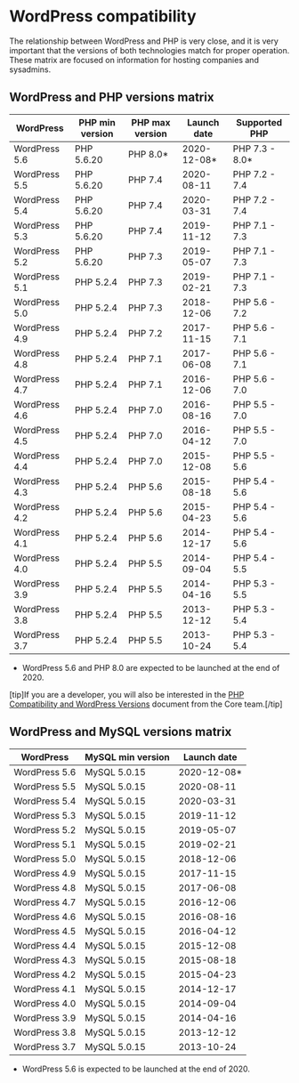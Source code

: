 # WordPress compatibility

The relationship between WordPress and PHP is very close, and it is very important that the versions of both technologies match for proper operation. These matrix are focused on information for hosting companies and sysadmins.

## WordPress and PHP versions matrix

WordPress | PHP min version | PHP max version | Launch date | Supported PHP
------------ | ------------- | ------------- | ------------- | -------------
WordPress 5.6 | PHP 5.6.20 | PHP 8.0* | 2020-12-08* | PHP 7.3 - 8.0*
WordPress 5.5 | PHP 5.6.20 | PHP 7.4 | 2020-08-11 | PHP 7.2 - 7.4
WordPress 5.4 | PHP 5.6.20 | PHP 7.4 | 2020-03-31 | PHP 7.2 - 7.4
WordPress 5.3 | PHP 5.6.20 | PHP 7.4 | 2019-11-12 | PHP 7.1 - 7.3
WordPress 5.2 | PHP 5.6.20 | PHP 7.3 | 2019-05-07 | PHP 7.1 - 7.3
WordPress 5.1 | PHP 5.2.4 | PHP 7.3 | 2019-02-21 | PHP 7.1 - 7.3
WordPress 5.0 | PHP 5.2.4 | PHP 7.3 | 2018-12-06 | PHP 5.6 - 7.2
WordPress 4.9 | PHP 5.2.4 | PHP 7.2 | 2017-11-15 | PHP 5.6 - 7.1
WordPress 4.8 | PHP 5.2.4 | PHP 7.1 | 2017-06-08 | PHP 5.6 - 7.1
WordPress 4.7 | PHP 5.2.4 | PHP 7.1 | 2016-12-06 | PHP 5.6 - 7.0
WordPress 4.6 | PHP 5.2.4 | PHP 7.0 | 2016-08-16 | PHP 5.5 - 7.0
WordPress 4.5 | PHP 5.2.4 | PHP 7.0 | 2016-04-12 | PHP 5.5 - 7.0
WordPress 4.4 | PHP 5.2.4 | PHP 7.0 | 2015-12-08 | PHP 5.5 - 5.6
WordPress 4.3 | PHP 5.2.4 | PHP 5.6 | 2015-08-18 | PHP 5.4 - 5.6
WordPress 4.2 | PHP 5.2.4 | PHP 5.6 | 2015-04-23 | PHP 5.4 - 5.6
WordPress 4.1 | PHP 5.2.4 | PHP 5.6 | 2014-12-17 | PHP 5.4 - 5.6
WordPress 4.0 | PHP 5.2.4 | PHP 5.5 | 2014-09-04 | PHP 5.4 - 5.5
WordPress 3.9 | PHP 5.2.4 | PHP 5.5 | 2014-04-16 | PHP 5.3 - 5.5
WordPress 3.8 | PHP 5.2.4 | PHP 5.5 | 2013-12-12 | PHP 5.3 - 5.4
WordPress 3.7 | PHP 5.2.4 | PHP 5.5 | 2013-10-24 | PHP 5.3 - 5.4

* WordPress 5.6 and PHP 8.0 are expected to be launched at the end of 2020.

\[tip\]If you are a developer, you will also be interested in the [PHP Compatibility and WordPress Versions](https://make.wordpress.org/core/handbook/references/php-compatibility-and-wordpress-versions/) document from the Core team.\[/tip\]

## WordPress and MySQL versions matrix

WordPress | MySQL min version | Launch date
------------ | ------------- | -------------
WordPress 5.6 | MySQL 5.0.15 | 2020-12-08*
WordPress 5.5 | MySQL 5.0.15 | 2020-08-11
WordPress 5.4 | MySQL 5.0.15 | 2020-03-31
WordPress 5.3 | MySQL 5.0.15 | 2019-11-12
WordPress 5.2 | MySQL 5.0.15 | 2019-05-07
WordPress 5.1 | MySQL 5.0.15 | 2019-02-21
WordPress 5.0 | MySQL 5.0.15 | 2018-12-06
WordPress 4.9 | MySQL 5.0.15 | 2017-11-15
WordPress 4.8 | MySQL 5.0.15 | 2017-06-08
WordPress 4.7 | MySQL 5.0.15 | 2016-12-06
WordPress 4.6 | MySQL 5.0.15 | 2016-08-16
WordPress 4.5 | MySQL 5.0.15 | 2016-04-12
WordPress 4.4 | MySQL 5.0.15 | 2015-12-08
WordPress 4.3 | MySQL 5.0.15 | 2015-08-18
WordPress 4.2 | MySQL 5.0.15 | 2015-04-23
WordPress 4.1 | MySQL 5.0.15 | 2014-12-17
WordPress 4.0 | MySQL 5.0.15 | 2014-09-04
WordPress 3.9 | MySQL 5.0.15 | 2014-04-16
WordPress 3.8 | MySQL 5.0.15 | 2013-12-12
WordPress 3.7 | MySQL 5.0.15 | 2013-10-24

* WordPress 5.6 is expected to be launched at the end of 2020.

